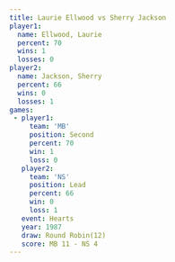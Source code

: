 ```yaml
---
title: Laurie Ellwood vs Sherry Jackson
player1:               
  name: Ellwood, Laurie
  percent: 70          
  wins: 1              
  losses: 0            
player2:               
  name: Jackson, Sherry
  percent: 66          
  wins: 0              
  losses: 1            
games:
 - player1:          
     team: 'MB'      
     position: Second
     percent: 70     
     win: 1          
     loss: 0         
   player2:        
     team: 'NS'    
     position: Lead
     percent: 66   
     win: 0        
     loss: 1       
   event: Hearts        
   year: 1987           
   draw: Round Robin(12)
   score: MB 11 - NS 4  
---
```

